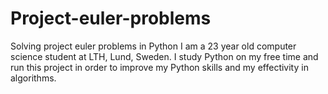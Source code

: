 # Project-euler-problems
Solving project euler problems in Python
I am a 23 year old computer science student at LTH, Lund, Sweden. 
I study Python on my free time and run this project in order to improve my Python skills and my effectivity in algorithms.
